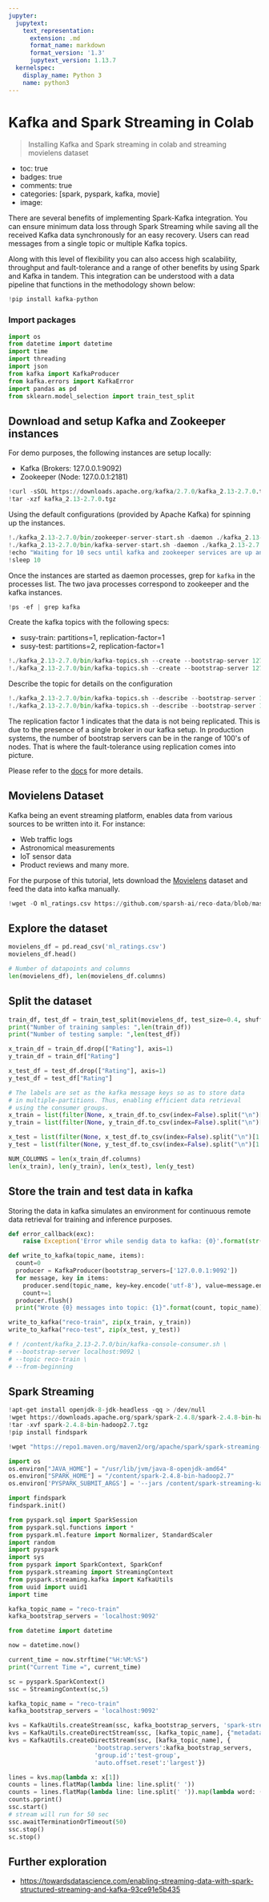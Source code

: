 ```yaml
---
jupyter:
  jupytext:
    text_representation:
      extension: .md
      format_name: markdown
      format_version: '1.3'
      jupytext_version: 1.13.7
  kernelspec:
    display_name: Python 3
    name: python3
---
```


<!-- #region id="QryzL_Qkbr5X" -->
# Kafka and Spark Streaming in Colab
> Installing Kafka and Spark streaming in colab and streaming movielens dataset

- toc: true
- badges: true
- comments: true
- categories: [spark, pyspark, kafka, movie]
- image:
<!-- #endregion -->

<!-- #region id="0hSquhjLMfO6" -->
<!-- #endregion -->

<!-- #region id="xwaPmnI-MoPD" -->
There are several benefits of implementing Spark-Kafka integration. You can ensure minimum data loss through Spark Streaming while saving all the received Kafka data synchronously for an easy recovery. Users can read messages from a single topic or multiple Kafka topics. 

Along with this level of flexibility you can also access high scalability, throughput and fault-tolerance and a range of other benefits by using Spark and Kafka in tandem. This integration can be understood with a data pipeline that functions in the methodology shown below:
<!-- #endregion -->

<!-- #region id="NO9ENdLXMp5z" -->
<!-- #endregion -->

```python id="48B9eAMMhAgw" colab={"base_uri": "https://localhost:8080/"} outputId="269db02f-3d9c-441a-e3d1-27025e2f0cc1"
!pip install kafka-python
```

<!-- #region id="gjrZNJQRJP-U" -->
### Import packages
<!-- #endregion -->

```python id="m6KXZuTBWgRm"
import os
from datetime import datetime
import time
import threading
import json
from kafka import KafkaProducer
from kafka.errors import KafkaError
import pandas as pd
from sklearn.model_selection import train_test_split
```

<!-- #region id="yZmI7l_GykcW" -->
## Download and setup Kafka and Zookeeper instances

For demo purposes, the following instances are setup locally:

- Kafka (Brokers: 127.0.0.1:9092)
- Zookeeper (Node: 127.0.0.1:2181)

<!-- #endregion -->

```python id="YUj0878jPyz7"
!curl -sSOL https://downloads.apache.org/kafka/2.7.0/kafka_2.13-2.7.0.tgz
!tar -xzf kafka_2.13-2.7.0.tgz
```

<!-- #region id="vAzfu_WiEs4F" -->
Using the default configurations (provided by Apache Kafka) for spinning up the instances.
<!-- #endregion -->

```python id="n9ujlunrWgRx" colab={"base_uri": "https://localhost:8080/"} outputId="b0d4b179-966a-4b25-b5a6-6a253a5536e4"
!./kafka_2.13-2.7.0/bin/zookeeper-server-start.sh -daemon ./kafka_2.13-2.7.0/config/zookeeper.properties
!./kafka_2.13-2.7.0/bin/kafka-server-start.sh -daemon ./kafka_2.13-2.7.0/config/server.properties
!echo "Waiting for 10 secs until kafka and zookeeper services are up and running"
!sleep 10
```

<!-- #region id="f6qxCdypE1DD" -->
Once the instances are started as daemon processes, grep for `kafka` in the processes list. The two java processes correspond to zookeeper and the kafka instances.
<!-- #endregion -->

```python id="48LqMJ1BEHm5" colab={"base_uri": "https://localhost:8080/"} outputId="609accd7-ae85-4781-c68b-8270313ed94f"
!ps -ef | grep kafka
```

<!-- #region id="Z3TntBqanQnh" -->
Create the kafka topics with the following specs:

- susy-train: partitions=1, replication-factor=1 
- susy-test: partitions=2, replication-factor=1 
<!-- #endregion -->

```python id="lXJWqMmWnPyP" colab={"base_uri": "https://localhost:8080/"} outputId="15258496-47ab-4cf6-f29f-601a40995acd"
!./kafka_2.13-2.7.0/bin/kafka-topics.sh --create --bootstrap-server 127.0.0.1:9092 --replication-factor 1 --partitions 1 --topic reco-train
!./kafka_2.13-2.7.0/bin/kafka-topics.sh --create --bootstrap-server 127.0.0.1:9092 --replication-factor 1 --partitions 2 --topic reco-test

```

<!-- #region id="kNxf_NqjnycC" -->
Describe the topic for details on the configuration
<!-- #endregion -->

```python id="apCf9pfVnwn7" colab={"base_uri": "https://localhost:8080/"} outputId="6fad23dd-0d3f-4d78-f320-bef657a92395"
!./kafka_2.13-2.7.0/bin/kafka-topics.sh --describe --bootstrap-server 127.0.0.1:9092 --topic reco-train
!./kafka_2.13-2.7.0/bin/kafka-topics.sh --describe --bootstrap-server 127.0.0.1:9092 --topic reco-test
```

<!-- #region id="jKVnz3Pjot9t" -->
The replication factor 1 indicates that the data is not being replicated. This is due to the presence of a single broker in our kafka setup.
In production systems, the number of bootstrap servers can be in the range of 100's of nodes. That is where the fault-tolerance using replication comes into picture.

Please refer to the [docs](https://kafka.apache.org/documentation/#replication) for more details.

<!-- #endregion -->

<!-- #region id="bjCy3zaCQJ7-" -->
## Movielens Dataset

Kafka being an event streaming platform, enables  data from various sources to be written into it. For instance:

- Web traffic logs
- Astronomical measurements
- IoT sensor data
- Product reviews and many more.

For the purpose of this tutorial, lets download the [Movielens](https://github.com/sparsh-ai/reco-data/blob/master/MovieLens_100K_ratings.csv?raw=true) dataset and feed the data into kafka manually.

<!-- #endregion -->

```python id="emslB2EGQMCR" colab={"base_uri": "https://localhost:8080/"} outputId="b61abc78-3cc6-44d8-f8c8-1e55cded6569"
!wget -O ml_ratings.csv https://github.com/sparsh-ai/reco-data/blob/master/MovieLens_100K_ratings.csv?raw=true
```

<!-- #region id="4CfKVmCvwcL7" -->
## Explore the dataset
<!-- #endregion -->

```python id="nC-yt_c9u0sH" colab={"base_uri": "https://localhost:8080/", "height": 204} outputId="646f1c04-d5e5-49ef-bf74-911a7aa26702"
movielens_df = pd.read_csv('ml_ratings.csv')
movielens_df.head()
```

```python id="AlNuW7xbu6o8" colab={"base_uri": "https://localhost:8080/"} outputId="d9fb4319-5e28-4b17-f43a-777e0aea647f"
# Number of datapoints and columns
len(movielens_df), len(movielens_df.columns)
```

<!-- #region id="tF5K9xtmlT2P" -->
## Split the dataset

<!-- #endregion -->

```python id="n-ku_X0Wld59"
train_df, test_df = train_test_split(movielens_df, test_size=0.4, shuffle=True)
print("Number of training samples: ",len(train_df))
print("Number of testing sample: ",len(test_df))

x_train_df = train_df.drop(["Rating"], axis=1)
y_train_df = train_df["Rating"]

x_test_df = test_df.drop(["Rating"], axis=1)
y_test_df = test_df["Rating"]

# The labels are set as the kafka message keys so as to store data
# in multiple-partitions. Thus, enabling efficient data retrieval
# using the consumer groups.
x_train = list(filter(None, x_train_df.to_csv(index=False).split("\n")[1:]))
y_train = list(filter(None, y_train_df.to_csv(index=False).split("\n")[1:]))

x_test = list(filter(None, x_test_df.to_csv(index=False).split("\n")[1:]))
y_test = list(filter(None, y_test_df.to_csv(index=False).split("\n")[1:]))
```

```python id="YHXk0x2MXVgL"
NUM_COLUMNS = len(x_train_df.columns)
len(x_train), len(y_train), len(x_test), len(y_test)
```

<!-- #region id="wwP5U4GqmhoL" -->
## Store the train and test data in kafka

Storing the data in kafka simulates an environment for continuous remote data retrieval for training and inference purposes.
<!-- #endregion -->

```python id="YhwFImSqncLE"
def error_callback(exc):
    raise Exception('Error while sendig data to kafka: {0}'.format(str(exc)))

def write_to_kafka(topic_name, items):
  count=0
  producer = KafkaProducer(bootstrap_servers=['127.0.0.1:9092'])
  for message, key in items:
    producer.send(topic_name, key=key.encode('utf-8'), value=message.encode('utf-8')).add_errback(error_callback)
    count+=1
  producer.flush()
  print("Wrote {0} messages into topic: {1}".format(count, topic_name))
```

```python id="UP_Hyjy0uyPN"
write_to_kafka("reco-train", zip(x_train, y_train))
write_to_kafka("reco-test", zip(x_test, y_test))
```

```python colab={"base_uri": "https://localhost:8080/"} id="fX8HRyZXSGyJ" outputId="dbee1154-6cdc-4d17-ce9a-ef82950d2754"
# ! /content/kafka_2.13-2.7.0/bin/kafka-console-consumer.sh \
# --bootstrap-server localhost:9092 \
# --topic reco-train \
# --from-beginning
```

<!-- #region id="V8m1_WSMSHL7" -->
## Spark Streaming
<!-- #endregion -->

```python id="7xD4cawyvQun"
!apt-get install openjdk-8-jdk-headless -qq > /dev/null
!wget https://downloads.apache.org/spark/spark-2.4.8/spark-2.4.8-bin-hadoop2.7.tgz
!tar -xvf spark-2.4.8-bin-hadoop2.7.tgz
!pip install findspark
```

```python colab={"base_uri": "https://localhost:8080/"} id="8oJknXAgzMW6" outputId="5ef5eb7f-9037-4fe4-c58e-2a477d707c01"
!wget "https://repo1.maven.org/maven2/org/apache/spark/spark-streaming-kafka-0-8-assembly_2.11/2.4.8/spark-streaming-kafka-0-8-assembly_2.11-2.4.8.jar"
```

```python id="y1qgT9emv57O"
import os
os.environ["JAVA_HOME"] = "/usr/lib/jvm/java-8-openjdk-amd64"
os.environ["SPARK_HOME"] = "/content/spark-2.4.8-bin-hadoop2.7"
os.environ['PYSPARK_SUBMIT_ARGS'] = '--jars /content/spark-streaming-kafka-0-8-assembly_2.11-2.4.8.jar pyspark-shell'
```

```python id="m_jvWtSFCFCF"
import findspark
findspark.init()
```

```python id="C7BBe1jvwms-"
from pyspark.sql import SparkSession
from pyspark.sql.functions import *
from pyspark.ml.feature import Normalizer, StandardScaler
import random
import pyspark
import sys
from pyspark import SparkContext, SparkConf
from pyspark.streaming import StreamingContext
from pyspark.streaming.kafka import KafkaUtils
from uuid import uuid1
import time

kafka_topic_name = "reco-train"
kafka_bootstrap_servers = 'localhost:9092'
```

<!-- #region id="NaCvL_IDQF_4" -->
<!-- #endregion -->

```python colab={"base_uri": "https://localhost:8080/"} id="vxvuH_ZaKZdJ" outputId="adf3d5ca-83e5-4acf-e7ae-fe853b122a85"
from datetime import datetime

now = datetime.now()

current_time = now.strftime("%H:%M:%S")
print("Current Time =", current_time)
```

```python colab={"base_uri": "https://localhost:8080/"} id="kx4Ktlvr1Jfc" outputId="564a2344-fd33-4881-8ede-73df74334e11"
sc = pyspark.SparkContext()
ssc = StreamingContext(sc,5)

kafka_topic_name = "reco-train"
kafka_bootstrap_servers = 'localhost:9092'

kvs = KafkaUtils.createStream(ssc, kafka_bootstrap_servers, 'spark-streaming-consumer', {kafka_topic_name:1}) 
kvs = KafkaUtils.createDirectStream(ssc, [kafka_topic_name], {"metadata.broker.list": kafka_bootstrap_servers})
kvs = KafkaUtils.createDirectStream(ssc, [kafka_topic_name], {
                        'bootstrap.servers':kafka_bootstrap_servers,
                        'group.id':'test-group',
                        'auto.offset.reset':'largest'})

lines = kvs.map(lambda x: x[1])
counts = lines.flatMap(lambda line: line.split(' '))
counts = lines.flatMap(lambda line: line.split(' ')).map(lambda word: (word, 1)).reduceByKey(lambda a, b: a+b)
counts.pprint()
ssc.start()
# stream will run for 50 sec
ssc.awaitTerminationOrTimeout(50)
ssc.stop()
sc.stop()
```

<!-- #region id="bolvdIncbjsD" -->
## Further exploration
- https://towardsdatascience.com/enabling-streaming-data-with-spark-structured-streaming-and-kafka-93ce91e5b435

<!-- #endregion -->
